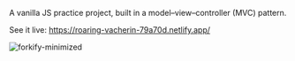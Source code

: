 A vanilla JS practice project, built in a model–view–controller (MVC) pattern.

See it live:
https://roaring-vacherin-79a70d.netlify.app/

![forkify-minimized](https://github.com/nimroddanielmaayan/forkify-js/assets/30357578/a92f11dd-01ee-4300-8479-4b8613447b16)
